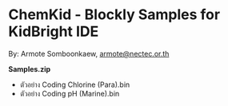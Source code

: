 # ChemKid - Blockly Samples for KidBright IDE
By: Armote Somboonkaew, armote@nectec.or.th

**Samples.zip**
- ตัวอย่าง Coding Chlorine (Para).bin
- ตัวอย่าง Coding pH (Marine).bin
